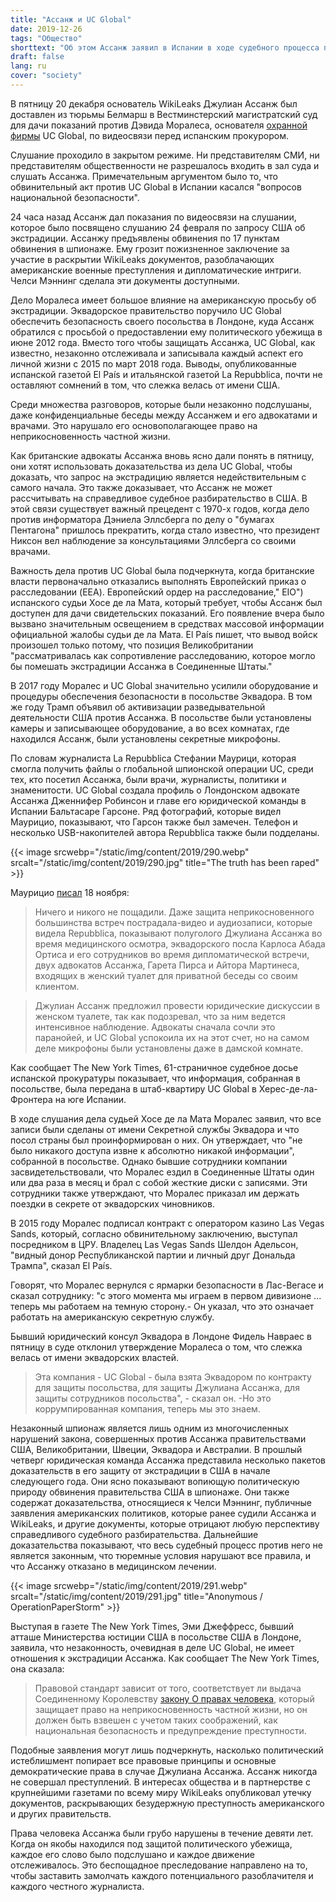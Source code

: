 ```yaml
---
title: "Ассанж и UC Global"
date: 2019-12-26
tags: "Общество"
shorttext: "Об этом Ассанж заявил в Испании в ходе судебного процесса против коррумпированной компании UC Global. Зрители и средства массовой информации не были допущены в Испанию из-за национальной безопасности."
draft: false
lang: ru
cover: "society"
---
```


В пятницу 20 декабря основатель WikiLeaks Джулиан Ассанж был доставлен из тюрьмы Белмарш в Вестминстерский магистратский суд для дачи показаний против Дэвида Моралеса, основателя [охранной фирмы](https://elpais.com/elpais/2019/12/21/inenglish/1576950842_252812.html "Assange suspected a Spanish security firm was spying on him in London") UC Global, по видеосвязи перед испанским прокурором.

Слушание проходило в закрытом режиме. Ни представителям СМИ, ни представителям общественности не разрешалось входить в зал суда и слушать Ассанжа. Примечательным аргументом было то, что обвинительный акт против UC Global в Испании касался "вопросов национальной безопасности".

24 часа назад Ассанж дал показания по видеосвязи на слушании, которое было посвящено слушанию 24 февраля по запросу США об экстрадиции.  Ассанжу предъявлены обвинения по 17 пунктам обвинения в шпионаже. Ему грозит пожизненное заключение за участие в раскрытии WikiLeaks документов, разоблачающих американские военные преступления и дипломатические интриги. Челси Мэннинг сделала эти документы доступными.

Дело Моралеса имеет большое влияние на американскую просьбу об экстрадиции. Эквадорское правительство поручило UC Global обеспечить безопасность своего посольства в Лондоне, куда Ассанж обратился с просьбой о предоставлении ему политического убежища в июне 2012 года. Вместо того чтобы защищать Ассанжа, UC Global, как известно, незаконно отслеживала и записывала каждый аспект его личной жизни с 2015 по март 2018 года. Выводы, опубликованные испанской газетой El País и итальянской газетой La Repubblica, почти не оставляют сомнений в том, что слежка велась от имени США.

Среди множества разговоров, которые были незаконно подслушаны, даже конфиденциальные беседы между Ассанжем и его адвокатами и врачами. Это нарушало его основополагающее право на неприкосновенность частной жизни.

Как британские адвокаты Ассанжа вновь ясно дали понять в пятницу, они хотят использовать доказательства из дела UC Global, чтобы доказать, что запрос на экстрадицию является недействительным с самого начала. Это также доказывает, что Ассанж не может рассчитывать на справедливое судебное разбирательство в США. В этой связи существует важный прецедент с 1970-х годов, когда дело против информатора Дэниела Эллсберга по делу о "бумагах Пентагона" пришлось прекратить, когда стало известно, что президент Никсон вел наблюдение за консультациями Эллсберга со своими врачами.

Важность дела против UC Global была подчеркнута, когда британские власти первоначально отказались выполнять Европейский приказ о расследовании (EEA). Европейский ордер на расследование," EIO") испанского судьи Хосе де ла Мата, который требует, чтобы Ассанж был доступен для дачи свидетельских показаний. Его появление вчера было вызвано значительным освещением в средствах массовой информации официальной жалобы судьи де ла Мата. El País пишет, что вывод войск произошел только потому, что позиция Великобритании "рассматривалась как сопротивление расследованию, которое могло бы помешать экстрадиции Ассанжа в Соединенные Штаты."

В 2017 году Моралес и UC Global значительно усилили оборудование и процедуры обеспечения безопасности в посольстве Эквадора. В том же году Трамп объявил об активизации разведывательной деятельности США против Ассанжа. В посольстве были установлены камеры и записывающее оборудование, а во всех комнатах, где находился Ассанж, были установлены секретные микрофоны.

По словам журналиста La Repubblica Стефании Маурици, которая смогла получить файлы о глобальной шпионской операции UC, среди тех, кто посетил Ассанжа, были врачи, журналисты, политики и знаменитости. UC Global создала профиль о Лондонском адвокате Ассанжа Дженнифер Робинсон и главе его юридической команды в Испании Бальтасаре Гарсоне. Ряд фотографий, которые видел Маурицио, показывают, что Гарсон также был замечен. Телефон и несколько USB-накопителей автора Repubblica также были подделаны.

{{< image srcwebp="/static/img/content/2019/290.webp" srcalt="/static/img/content/2019/290.jpg" title="The truth has been raped" >}}

Маурицио [писал](https://www.repubblica.it/esteri/2019/11/18/news/a_massive_scandal_how_assange_his_doctors_lawyers_and_visitors_were_all_spied_on_for_the_u_s_-241314527/?refresh_ce "A massive scandal: how Assange, his doctors, lawyers and visitors were all spied on for the U.S.") 18 ноября:

> Ничего и никого не пощадили. Даже защита неприкосновенного большинства встреч пострадала-видео и аудиозаписи, которые видела Repubblica, показывают полуголого Джулиана Ассанжа во время медицинского осмотра, эквадорского посла Карлоса Абада Ортиса и его сотрудников во время дипломатической встречи, двух адвокатов Ассанжа, Гарета Пирса и Айтора Мартинеса, входящих в женский туалет для приватной беседы со своим клиентом.

> Джулиан Ассанж предложил провести юридические дискуссии в женском туалете, так как подозревал, что за ним ведется интенсивное наблюдение. Адвокаты сначала сочли это паранойей, и UC Global успокоила их на этот счет, но на самом деле микрофоны были установлены даже в дамской комнате.

Как сообщает The New York Times, 61-страничное судебное досье испанской прокуратуры показывает, что информация, собранная в посольстве, была передана в штаб-квартиру UC Global в Херес-де-ла-Фронтера на юге Испании.

В ходе слушания дела судьей Хосе де ла Мата Моралес заявил, что все записи были сделаны от имени Секретной службы Эквадора и что посол страны был проинформирован о них. Он утверждает, что "не было никакого доступа извне к абсолютно никакой информации", собранной в посольстве. Однако бывшие сотрудники компании засвидетельствовали, что Моралес ездил в Соединенные Штаты один или два раза в месяц и брал с собой жесткие диски с записями. Эти сотрудники также утверждают, что Моралес приказал им держать поездки в секрете от эквадорских чиновников.

В 2015 году Моралес подписал контракт с оператором казино Las Vegas Sands, который, согласно обвинительному заключению, выступал посредником в ЦРУ. Владелец Las Vegas Sands Шелдон Адельсон, "видный донор Республиканской партии и личный друг Дональда Трампа", сказал El País.

Говорят, что Моралес вернулся с ярмарки безопасности в Лас-Вегасе и сказал сотруднику: "с этого момента мы играем в первом дивизионе ... теперь мы работаем на темную сторону.- Он указал, что это означает работать на американскую секретную службу.

Бывший юридический консул Эквадора в Лондоне Фидель Навраес в пятницу в суде отклонил утверждение Моралеса о том, что слежка велась от имени эквадорских властей.

> Эта компания - UC Global - была взята Эквадором по контракту для защиты посольства, для защиты Джулиана Ассанжа, для защиты сотрудников посольства", - сказал он. -Но это коррумпированная компания, теперь мы это знаем.

Незаконный шпионаж является лишь одним из многочисленных нарушений закона, совершенных против Ассанжа правительствами США, Великобритании, Швеции, Эквадора и Австралии. В прошлый четверг юридическая команда Ассанжа представила несколько пакетов доказательств в его защиту от экстрадиции в США в начале следующего года. Они ясно показывают вопиющую политическую природу обвинения правительства США в шпионаже. Они также содержат доказательства, относящиеся к Челси Мэннинг, публичные заявления американских политиков, которые ранее судили Ассанжа и WikiLeaks, и другие документы, которые отрицают любую перспективу справедливого судебного разбирательства. Дальнейшие доказательства показывают, что весь судебный процесс против него не является законным, что тюремные условия нарушают все правила, и что Ассанжу отказано в медицинском лечении.

{{< image srcwebp="/static/img/content/2019/291.webp" srcalt="/static/img/content/2019/291.jpg" title="Anonymous / OperationPaperStorm" >}}

Выступая в газете The New York Times, Эми Джеффресс, бывший атташе Министерства юстиции США в посольстве США в Лондоне, заявила, что незаконность, очевидная в деле UC Global, не имеет отношения к экстрадиции Ассанжа. Как сообщает The New York Times, она сказала:

> Правовой стандарт зависит от того, соответствует ли выдача Соединенному Королевству [закону О правах человека](http://www.legislation.gov.uk/ukpga/1998/42/contents "Human Rights Act 1998"), который защищает право на неприкосновенность частной жизни, но он должен быть взвешен с учетом таких соображений, как национальная безопасность и предупреждение преступности.
 
Подобные заявления могут лишь подчеркнуть, насколько политический истеблишмент попирает все правовые принципы и основные демократические права в случае Джулиана Ассанжа. Ассанж никогда не совершал преступлений. В интересах общества и в партнерстве с крупнейшими газетами по всему миру WikiLeaks опубликовал утечку документов, раскрывающих безудержную преступность американского и других правительств.

Права человека Ассанжа были грубо нарушены в течение девяти лет. Когда он якобы находился под защитой политического убежища, каждое его слово было подслушано и каждое движение отслеживалось. Это беспощадное преследование направлено на то, чтобы заставить замолчать каждого потенциального разоблачителя и каждого честного журналиста.
